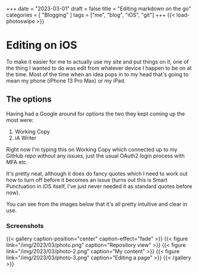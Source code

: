 +++
date = "2023-03-01"
draft = false
title = "Editing markdown on the go"
categories = [ "Blogging" ]
tags = ["me", "blog", "iOS", "git"]
+++
{{< load-photoswipe >}}
# Editing on iOS
To make it easier for me to actually use my site and put things on it, one of the thing I wanted to do was edit from whatever device I happen to be on at the time.  Most of the time when an idea pops in to my head that's going to mean my phone (iPhone 13 Pro Max) or my iPad.

## The options
Having had a Google around for options the two they kept coming up the most were:

 1. Working Copy
 2. iA Writer

Right now I'm typing this on Working Copy which connected up to my GitHub repo without any issues, just the usual OAuth2 login process with MFA etc.
 
It's pretty neat, although it does do fancy quotes which I need to work out how to turn off before it becomes an issue (turns out this is Smart Punctuation in iOS itself, I've just never needed it as standard quotes before now).

You can see from the images below that it's all pretty intuitive and clear in use.

### Screenshots
{{< gallery caption-position="center" caption-effect="fade" >}}
{{< figure link="/img/2023/03/photo.png" caption="Repository view" >}}
{{< figure link="/img/2023/03/photo-2.png" caption="My content" >}}
{{< figure link="/img/2023/03/photo-3.png" caption="Editing a page" >}}
{{< /gallery >}}
